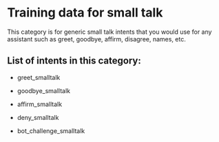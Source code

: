 # Training data for small talk
This category is for generic small talk intents that you would use for any assistant such as greet, goodbye, affirm, disagree, names, etc.

## List of intents in this category:

* greet_smalltalk

* goodbye_smalltalk

* affirm_smalltalk

* deny_smalltalk

* bot_challenge_smalltalk
